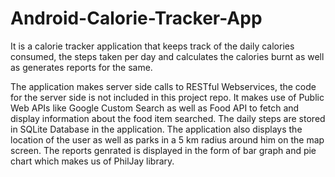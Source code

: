 # Android-Calorie-Tracker-App
It is a calorie tracker application that keeps track of the daily calories consumed, the steps taken per day and calculates the calories burnt as well as generates reports for the same. 

The application makes server side calls to RESTful Webservices, the code for the server side is not included in this project repo.
It makes use of Public Web APIs like Google Custom Search as well as Food API to fetch and display information about the food item searched. 
The daily steps are stored in SQLite Database in the application.
The application also displays the location of the user as well as parks in a 5 km radius around him on the map screen.
The reports genrated is displayed in the form of bar graph and pie chart which makes us of PhilJay library.
